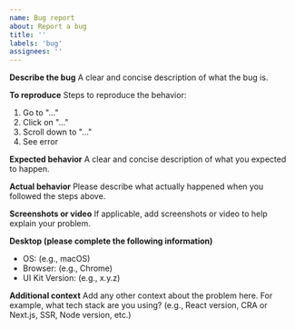 ```yaml
---
name: Bug report
about: Report a bug
title: ''
labels: 'bug'
assignees: ''
---
```


**Describe the bug** A clear and concise description of what the bug is.

**To reproduce** Steps to reproduce the behavior:

1. Go to "…"
2. Click on "…"
3. Scroll down to "…"
4. See error

**Expected behavior** A clear and concise description of what you expected to happen.

**Actual behavior** Please describe what actually happened when you followed the steps above.

**Screenshots or video** If applicable, add screenshots or video to help explain your problem.

**Desktop (please complete the following information)**

- OS: (e.g., macOS)
- Browser: (e.g., Chrome)
- UI Kit Version: (e.g., x.y.z)

**Additional context** Add any other context about the problem here. For example, what tech stack are you using? (e.g.,
React version, CRA or Next.js, SSR, Node version, etc.)

